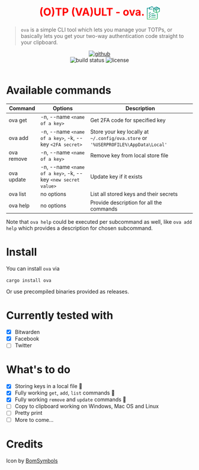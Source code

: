 <h1 align="center" style="color: red">
  (O)TP (VA)ULT - ova. <img alt="clipboard" src="readme_items/clipboard.svg" height="35" width="35" align="center"/>
</h1>

> <code>ova</code> is a simple CLI tool which lets you manage your TOTPs, or basically lets you get your two-way authentication code straight to your clipboard.

<div align="center">
  <a href="https://github.com/gpskwlkr/ova">
     <img alt="github" src="https://img.shields.io/badge/github-gpskwlkr/ova-50C878?style=for-the-badge&labelColor=555555&logo=github">
  </a>
</div>

<div align="center">
  <a href="https://github.com/gpskwlkr/ova/actions/workflows/ci.yml" style="text-decoration: none;">
    <img alt="build status" src="https://img.shields.io/github/actions/workflow/status/clap-rs/clap/ci.yml?branch=master&style=for-the-badge">
  </a>
  <a href="LICENSE" style="text-decoration: none;">
    <img alt="license" src="https://img.shields.io/badge/license-MIT-blue?style=for-the-badge">
  </a>
</div>

<div align="center">
  <a href="https://crates.io/crates/ova" style="text-decoration: none;">
    <img alt="" src="https://img.shields.io/crates/v/ova?style=for-the-badge">
  </a>
  
  <a href="https://crates.io/crates/ova" style="text-decoration: none;">
    <img alt="" src="https://img.shields.io/crates/d/ova?style=for-the-badge">
  </a>
  
  <a href="https://coveralls.io/github/gpskwlkr/ova?branch=master" style="text-decoration: none;">
    <img alt="" src="https://img.shields.io/coverallsCoverage/github/gpskwlkr/ova.svg?branch=master&style=for-the-badge">
  </a>
</div>

# Available commands

| Command | Options | Description |
| --- | --- | --- |
| ova get | -n, --name `<name of a key>` | Get 2FA code for specified key |
| ova add | -n, --name `<name of a key>`, -k, --key `<2FA secret>` | Store your key locally at `~/.config/ova.store` or `'%USERPROFILE%\AppData\Local'` |
| ova remove | -n, --name `<name of a key>` | Remove key from local store file |
| ova update | -n, --name `<name of a key>`, -k, --key `<new secret value>` | Update key if it exists |
| ova list | no options | List all stored keys and their secrets |
| ova help | no options | Provide description for all the commands |
  
Note that `ova help` could be executed per subcommand as well, like `ova add help` which provides a description for chosen subcommand.

# Install

You can install `ova` via

`cargo install ova`

Or use precompiled binaries provided as releases.

# Currently tested with

- [x] Bitwarden
- [x] Facebook
- [ ] Twitter

# What's to do

- [x] Storing keys in a local file :tada:
- [x] Fully working `get`, `add`, `list` commands :tada:
- [x] Fully working `remove` and `update` commands :tada:
- [ ] Copy to clipboard working on Windows, Mac OS and Linux
- [ ] Pretty print
- [ ] More to come...

# Credits

Icon by [BomSymbols](https://thenounproject.com/korawan_m/)
